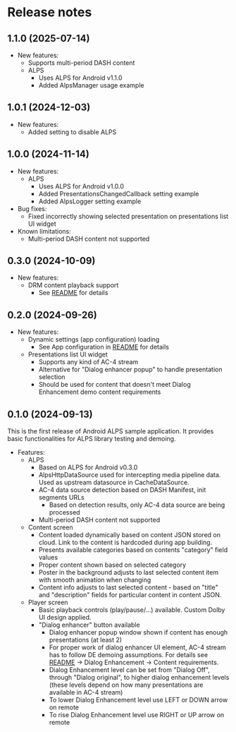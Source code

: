 # Release notes


## 1.1.0 (2025-07-14)

* New features:
  * Supports multi-period DASH content
  * ALPS
    * Uses ALPS for Android v1.1.0
    * Added AlpsManager usage example



## 1.0.1 (2024-12-03)
* New features:
  * Added setting to disable ALPS

## 1.0.0 (2024-11-14)
* New features:
  * ALPS
    * Uses ALPS for Android v1.0.0
    * Added PresentationsChangedCallback setting example
    * Added AlpsLogger setting example
* Bug fixes:
  * Fixed incorrectly showing selected presentation on presentations list UI widget
* Known limitations:
  * Multi-period DASH content not supported

## 0.3.0 (2024-10-09)
* New features:
  * DRM content playback support
    * See [README](README.md) for details

## 0.2.0 (2024-09-26)
* New features:
  * Dynamic settings (app configuration) loading
    * See App configuration in [README](README.md) for details
  * Presentations list UI widget
    * Supports any kind of AC-4 stream
    * Alternative for "Dialog enhancer popup" to handle presentation selection
    * Should be used for content that doesn't meet Dialog Enhancement demo content requirements

## 0.1.0 (2024-09-13)
This is the first release of Android ALPS sample application. It provides basic functionalities for
ALPS library testing and demoing.

* Features:
  * ALPS
    * Based on ALPS for Android v0.3.0
    * AlpsHttpDataSource used for intercepting media pipeline data. Used as upstream datasource in 
CacheDataSource.
    * AC-4 data source detection based on DASH Manifest, init segments URLs
      * Based on detection results, only AC-4 data source are being processed
    * Multi-period DASH content not supported
  * Content screen
    * Content loaded dynamically based on content JSON stored on cloud. Link to the content is 
hardcoded during app building.
    * Presents available categories based on contents "category" field values
    * Proper content shown based on selected category
    * Poster in the background adjusts to last selected content item with smooth animation when changing
    * Content info adjusts to last selected content - based on "title" and "description" fields for 
particular content in content JSON.
  * Player screen
    * Basic playback controls (play/pause/...) available. Custom Dolby UI design applied.
    * "Dialog enhancer" button available
      * Dialog enhancer popup window shown if content has enough presentations (at least 2)
      * For proper work of dialog enhancer UI element, AC-4 stream has to follow DE demoing 
assumptions. For details see [README](README.md) -> Dialog Enhancement -> Content requirements.
      * Dialog Enhancement level can be set from "Dialog Off", through "Dialog original", to higher
dialog enhancement levels (these levels depend on how many presentations are available in AC-4 stream)
      * To lower Dialog Enhancement level use LEFT or DOWN arrow on remote
      * To rise Dialog Enhancement level use RIGHT or UP arrow on remote

